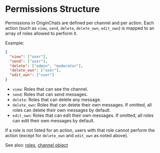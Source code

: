 # Permissions Structure

Permissions in OriginChats are defined per channel and per action. Each action (such as `view`, `send`, `delete`, `delete_own`, `edit_own`) is mapped to an array of roles allowed to perform it.

Example:

```json
{
  "view": ["user"],
  "send": ["user"],
  "delete": ["admin", "moderator"],
  "delete_own": ["user"],
  "edit_own": ["user"]
}
```

- `view`: Roles that can see the channel.
- `send`: Roles that can send messages.
- `delete`: Roles that can delete any message.
- `delete_own`: Roles that can delete their own messages. If omitted, all roles can delete their own messages by default.
- `edit_own`: Roles that can edit their own messages. If omitted, all roles can edit their own messages by default.

If a role is not listed for an action, users with that role cannot perform the action (except for `delete_own` and `edit_own` as noted above).

See also: [roles](roles.md), [channel object](channels.md)
